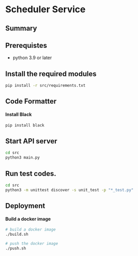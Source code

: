 # Scheduler Service

## Summary






## Prerequistes

- python 3.9 or later


## Install the required modules

```bash
pip install -r src/requirements.txt
```


## Code Formatter

#### Install Black

```bash
pip install black
```

## Start API server

```bash
cd src
python3 main.py
```

## Run test codes.

```bash
cd src
python3 -m unittest discover -s unit_test -p "*_test.py"
```

## Deployment

#### Build a docker image

```bash
# build a docker image
./build.sh

# push the docker image
./push.sh
```

